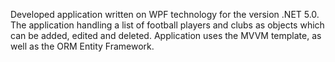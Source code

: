 Developed application written on WPF technology for the version .NET 5.0. 
The application handling a list of football players and clubs as objects which can be added, edited and deleted. 
Application uses the MVVM template, as well as the ORM Entity Framework.
